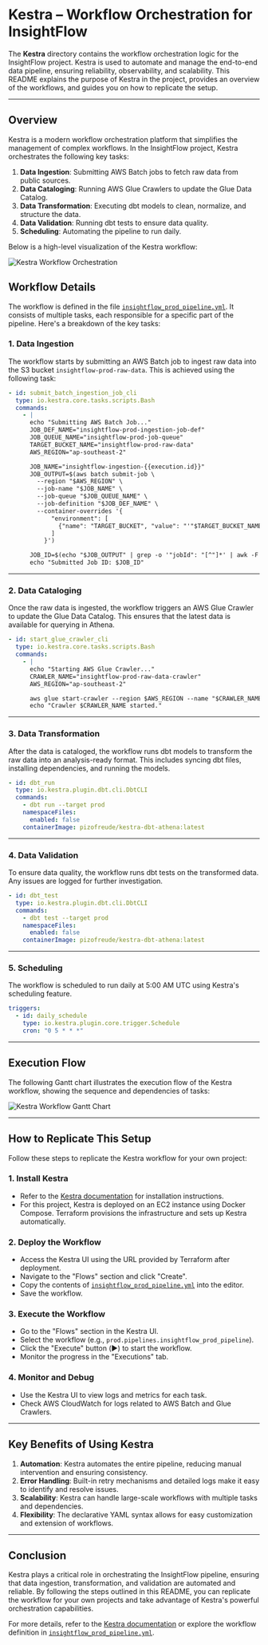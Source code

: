 
# Kestra – Workflow Orchestration for InsightFlow

The **Kestra** directory contains the workflow orchestration logic for the InsightFlow project. Kestra is used to automate and manage the end-to-end data pipeline, ensuring reliability, observability, and scalability. This README explains the purpose of Kestra in the project, provides an overview of the workflows, and guides you on how to replicate the setup.

---

## **Overview**

Kestra is a modern workflow orchestration platform that simplifies the management of complex workflows. In the InsightFlow project, Kestra orchestrates the following key tasks:

1. **Data Ingestion**: Submitting AWS Batch jobs to fetch raw data from public sources.
2. **Data Cataloging**: Running AWS Glue Crawlers to update the Glue Data Catalog.
3. **Data Transformation**: Executing dbt models to clean, normalize, and structure the data.
4. **Data Validation**: Running dbt tests to ensure data quality.
5. **Scheduling**: Automating the pipeline to run daily.

Below is a high-level visualization of the Kestra workflow:

![Kestra Workflow Orchestration](images/kestra-workflow-orchestration.png)


## **Workflow Details**

The workflow is defined in the file [`insightflow_prod_pipeline.yml`](flows/insightflow_prod_pipeline.yml). It consists of multiple tasks, each responsible for a specific part of the pipeline. Here's a breakdown of the key tasks:

### **1. Data Ingestion**
The workflow starts by submitting an AWS Batch job to ingest raw data into the S3 bucket `insightflow-prod-raw-data`. This is achieved using the following task:

```yaml
- id: submit_batch_ingestion_job_cli
  type: io.kestra.core.tasks.scripts.Bash
  commands:
    - |
      echo "Submitting AWS Batch Job..."
      JOB_DEF_NAME="insightflow-prod-ingestion-job-def"
      JOB_QUEUE_NAME="insightflow-prod-job-queue"
      TARGET_BUCKET_NAME="insightflow-prod-raw-data"
      AWS_REGION="ap-southeast-2"

      JOB_NAME="insightflow-ingestion-{{execution.id}}"
      JOB_OUTPUT=$(aws batch submit-job \
        --region "$AWS_REGION" \
        --job-name "$JOB_NAME" \
        --job-queue "$JOB_QUEUE_NAME" \
        --job-definition "$JOB_DEF_NAME" \
        --container-overrides '{
            "environment": [
              {"name": "TARGET_BUCKET", "value": "'"$TARGET_BUCKET_NAME"'"}
            ]
          }')

      JOB_ID=$(echo "$JOB_OUTPUT" | grep -o '"jobId": "[^"]*' | awk -F'"' '{print $4}')
      echo "Submitted Job ID: $JOB_ID"
```

---

### **2. Data Cataloging**
Once the raw data is ingested, the workflow triggers an AWS Glue Crawler to update the Glue Data Catalog. This ensures that the latest data is available for querying in Athena.

```yaml
- id: start_glue_crawler_cli
  type: io.kestra.core.tasks.scripts.Bash
  commands:
    - |
      echo "Starting AWS Glue Crawler..."
      CRAWLER_NAME="insightflow-prod-raw-data-crawler"
      AWS_REGION="ap-southeast-2"

      aws glue start-crawler --region $AWS_REGION --name "$CRAWLER_NAME"
      echo "Crawler $CRAWLER_NAME started."
```

---

### **3. Data Transformation**
After the data is cataloged, the workflow runs dbt models to transform the raw data into an analysis-ready format. This includes syncing dbt files, installing dependencies, and running the models.

```yaml
- id: dbt_run
  type: io.kestra.plugin.dbt.cli.DbtCLI
  commands:
    - dbt run --target prod
    namespaceFiles:
      enabled: false
    containerImage: pizofreude/kestra-dbt-athena:latest
```

---

### **4. Data Validation**
To ensure data quality, the workflow runs dbt tests on the transformed data. Any issues are logged for further investigation.

```yaml
- id: dbt_test
  type: io.kestra.plugin.dbt.cli.DbtCLI
  commands:
    - dbt test --target prod
    namespaceFiles:
      enabled: false
    containerImage: pizofreude/kestra-dbt-athena:latest
```

---

### **5. Scheduling**
The workflow is scheduled to run daily at 5:00 AM UTC using Kestra's scheduling feature.

```yaml
triggers:
  - id: daily_schedule
    type: io.kestra.plugin.core.trigger.Schedule
    cron: "0 5 * * *"
```

---

## **Execution Flow**

The following Gantt chart illustrates the execution flow of the Kestra workflow, showing the sequence and dependencies of tasks:

![Kestra Workflow Gantt Chart](images/kestra-workflow-orchestration-gantt.png)

---

## **How to Replicate This Setup**

Follow these steps to replicate the Kestra workflow for your own project:

### **1. Install Kestra**
- Refer to the [Kestra documentation](https://kestra.io/docs/) for installation instructions.
- For this project, Kestra is deployed on an EC2 instance using Docker Compose. Terraform provisions the infrastructure and sets up Kestra automatically.

### **2. Deploy the Workflow**
- Access the Kestra UI using the URL provided by Terraform after deployment.
- Navigate to the "Flows" section and click "Create".
- Copy the contents of [`insightflow_prod_pipeline.yml`](flows/insightflow_prod_pipeline.yml) into the editor.
- Save the workflow.

### **3. Execute the Workflow**
- Go to the "Flows" section in the Kestra UI.
- Select the workflow (e.g., `prod.pipelines.insightflow_prod_pipeline`).
- Click the "Execute" button (▶️) to start the workflow.
- Monitor the progress in the "Executions" tab.

### **4. Monitor and Debug**
- Use the Kestra UI to view logs and metrics for each task.
- Check AWS CloudWatch for logs related to AWS Batch and Glue Crawlers.

---

## **Key Benefits of Using Kestra**

1. **Automation**: Kestra automates the entire pipeline, reducing manual intervention and ensuring consistency.
2. **Error Handling**: Built-in retry mechanisms and detailed logs make it easy to identify and resolve issues.
3. **Scalability**: Kestra can handle large-scale workflows with multiple tasks and dependencies.
4. **Flexibility**: The declarative YAML syntax allows for easy customization and extension of workflows.

---

## **Conclusion**

Kestra plays a critical role in orchestrating the InsightFlow pipeline, ensuring that data ingestion, transformation, and validation are automated and reliable. By following the steps outlined in this README, you can replicate the workflow for your own projects and take advantage of Kestra's powerful orchestration capabilities.

For more details, refer to the [Kestra documentation](https://kestra.io/docs/) or explore the workflow definition in [`insightflow_prod_pipeline.yml`](flows/insightflow_prod_pipeline.yml).